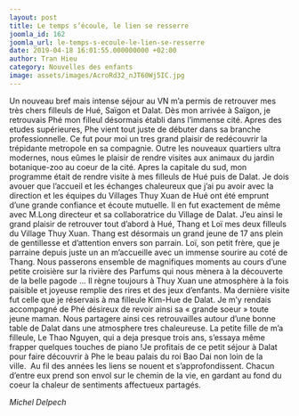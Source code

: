 ```yaml
---
layout: post
title: Le temps s’écoule, le lien se resserre
joomla_id: 162
joomla_url: le-temps-s-ecoule-le-lien-se-resserre
date: 2019-04-18 16:01:55.000000000 +02:00
author: Tran Hieu
category: Nouvelles des enfants
image: assets/images/AcroRd32_nJT60Wj5IC.jpg
---
```

Un nouveau bref mais intense séjour au VN m’a permis de retrouver mes très chers filleuls de Hué, Saïgon et Dalat. Dès mon arrivée à Saïgon, je retrouvais Phé mon filleul désormais établi dans l’immense cité. Apres des etudes supérieures, Phe vient tout juste de débuter dans sa branche professionnelle. Ce fut pour moi un tres grand plaisir de redécouvrir la trépidante metropole en sa compagnie. Outre les nouveaux quartiers ultra modernes, nous eûmes le plaisir de rendre visites aux animaux du jardin botanique-zoo au coeur de la cité. Apres la capitale du sud, mon programme était de rendre visite à mes filleuls de Hué puis de Dalat. Je dois avouer que l’accueil et les échanges chaleureux que j’ai pu avoir avec la direction et les équipes du Villages Thuy Xuan de Hué ont été emprunt d’une grande confiance et écoute mutuelle. Il en fut exactement de même avec M.Long directeur et sa collaboratrice du Village de Dalat. J’eu ainsi le grand plaisir de retrouver tout d’abord à Hué, Thang et Loï mes deux filleuls du Village Thuy Xuan. Thang est désormais un grand jeune de 17 ans plein de gentillesse et d’attention envers son parrain. Loï, son petit frère, que je parraine depuis juste un an m’accueille avec un immense sourire au coté de Thang. Nous passerons ensemble de magnifiques moments au cours d’une petite croisière sur la rivière des Parfums qui nous mènera à la découverte de la belle pagode ... Il règne toujours à Thuy Xuan une atmosphère à la fois paisible et joyeuse remplie des rires et des jeux d’enfants. Ma dernière visite fut celle que je réservais à ma filleule Kim-Hue de Dalat. Je m’y rendais accompagné de Phé désireux de revoir ainsi sa « grande soeur » toute jeune maman. Nous partagere ainsi ces retrouvailles autour d’une bonne table de Dalat dans une atmosphere tres chaleureuse. La petite fille de m’a filleule, Le Thao Nguyen, qui a deja presque trois ans, s’essaya même frapper quelques touches de piano !Je profitais de ce petit séjour à Dalat pour faire découvrir à Phe le beau palais du roi Bao Dai non loin de la ville.  Au fil des années les liens se nouent et s’approfondissent. Chacun d’entre eux prend son envol sur le chemin de la vie, en gardant au fond du coeur la chaleur de sentiments affectueux partagés. 

<em>Michel Delpech</em>

